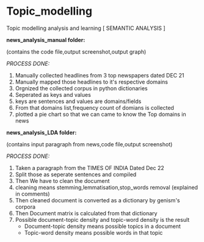 # Topic_modelling
Topic modelling analysis and learning [ SEMANTIC ANALYSIS ]

**news_analysis_manual folder:**

(contains the code file,output screenshot,output graph)

*PROCESS DONE:*

1) Manually collected headlines from 3 top newspapers dated DEC 21
2) Manually mapped those headlines to it's respective domains
3) Orgnized the collected corpus in python dictionaries
4) Seperated as keys and values
5) keys are sentences and values are domains/fields
6) From that domains list,frequency count of domians is collected
7) plotted a pie chart so that we can came to know the Top domains in news


**news_analysis_LDA folder:**

(contains input paragraph from news,code file,output screenshot)

*PROCESS DONE:*

1) Taken a paragraph from the TIMES OF INDIA Dated Dec 22
2) Split those as seperate sentences and compiled
3) Then We have to clean the document
4) cleaning means stemming,lemmatisation,stop_words removal (explained in comments)
5) Then cleaned document is converted as a dictionary by genism's corpora
6) Then Document matrix is calculated from that dictionary
7) Possible document-topic density and topic-word density is the result
   * Document-topic density means possible topics in a document
   * Topic-word density means possible words in that topic
